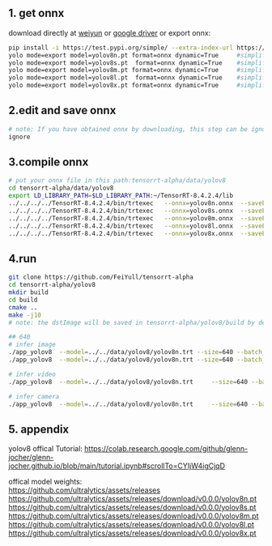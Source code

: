 ## 1. get onnx 
download directly at [weiyun](https://share.weiyun.com/3T3mZKBm) or [google driver](https://drive.google.com/drive/folders/1-8phZHkx_Z274UVqgw6Ma-6u5AKmqCOv) or export onnx:
```bash
pip install -i https://test.pypi.org/simple/ --extra-index-url https://pypi.org/simple/ ultralytics==0.0.59
yolo mode=export model=yolov8n.pt format=onnx dynamic=True     #simplify=True
yolo mode=export model=yolov8s.pt  format=onnx dynamic=True    #simplify=True
yolo mode=export model=yolov8m.pt format=onnx dynamic=True     #simplify=True
yolo mode=export model=yolov8l.pt  format=onnx dynamic=True    #simplify=True
yolo mode=export model=yolov8x.pt format=onnx dynamic=True     #simplify=True
```

## 2.edit and save onnx
```bash
# note: If you have obtained onnx by downloading, this step can be ignored
ignore
```

## 3.compile onnx
```bash
# put your onnx file in this path:tensorrt-alpha/data/yolov8
cd tensorrt-alpha/data/yolov8
export LD_LIBRARY_PATH=$LD_LIBRARY_PATH:~/TensorRT-8.4.2.4/lib
../../../../TensorRT-8.4.2.4/bin/trtexec   --onnx=yolov8n.onnx  --saveEngine=yolov8n.trt  --buildOnly --minShapes=images:1x3x640x640 --optShapes=images:4x3x640x640 --maxShapes=images:8x3x640x640
../../../../TensorRT-8.4.2.4/bin/trtexec   --onnx=yolov8s.onnx  --saveEngine=yolov8s.trt  --buildOnly --minShapes=images:1x3x640x640 --optShapes=images:4x3x640x640 --maxShapes=images:8x3x640x640
../../../../TensorRT-8.4.2.4/bin/trtexec   --onnx=yolov8m.onnx  --saveEngine=yolov8m.trt  --buildOnly --minShapes=images:1x3x640x640 --optShapes=images:4x3x640x640 --maxShapes=images:8x3x640x640
../../../../TensorRT-8.4.2.4/bin/trtexec   --onnx=yolov8l.onnx  --saveEngine=yolov8l.trt  --buildOnly --minShapes=images:1x3x640x640 --optShapes=images:4x3x640x640 --maxShapes=images:8x3x640x640
../../../../TensorRT-8.4.2.4/bin/trtexec   --onnx=yolov8x.onnx  --saveEngine=yolov8x.trt  --buildOnly --minShapes=images:1x3x640x640 --optShapes=images:4x3x640x640 --maxShapes=images:8x3x640x640
```
## 4.run
```bash
git clone https://github.com/FeiYull/tensorrt-alpha
cd tensorrt-alpha/yolov8
mkdir build
cd build
cmake ..
make -j10
# note: the dstImage will be saved in tensorrt-alpha/yolov8/build by default

## 640
# infer image
./app_yolov8  --model=../../data/yolov8/yolov8n.trt --size=640 --batch_size=1  --img=../../data/6406407.jpg   --show --savePath
./app_yolov8  --model=../../data/yolov8/yolov8n.trt --size=640 --batch_size=8  --video=../../data/people.mp4  --show --savePath

# infer video
./app_yolov8  --model=../../data/yolov8/yolov8n.trt     --size=640 --batch_size=8  --video=../../data/people.mp4  --show --savePath=../

# infer camera
./app_yolov8  --model=../../data/yolov8/yolov8n.trt     --size=640 --batch_size=2  --cam_id=0  --show
```
## 5. appendix
yolov8 offical Tutorial: https://colab.research.google.com/github/glenn-jocher/glenn-jocher.github.io/blob/main/tutorial.ipynb#scrollTo=CYIjW4igCjqD<br>

offical model weights:<br>
https://github.com/ultralytics/assets/releases<br>
https://github.com/ultralytics/assets/releases/download/v0.0.0/yolov8n.pt<br>
https://github.com/ultralytics/assets/releases/download/v0.0.0/yolov8s.pt<br>
https://github.com/ultralytics/assets/releases/download/v0.0.0/yolov8m.pt<br>
https://github.com/ultralytics/assets/releases/download/v0.0.0/yolov8l.pt<br>
https://github.com/ultralytics/assets/releases/download/v0.0.0/yolov8x.pt<br>